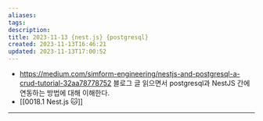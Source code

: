 ```yaml
---
aliases: 
tags: 
description:
title: 2023-11-13 {nest.js} {postgresql}
created: 2023-11-13T16:46:21
updated: 2023-11-13T17:00:52
---
```

- <https://medium.com/simform-engineering/nestjs-and-postgresql-a-crud-tutorial-32aa78778752> 블로그 글 읽으면서 postgresql과 NestJS 간에 연동하는 방법에 대해 이해한다.
- [[0018.1 Nest.js 🐱]]
___

